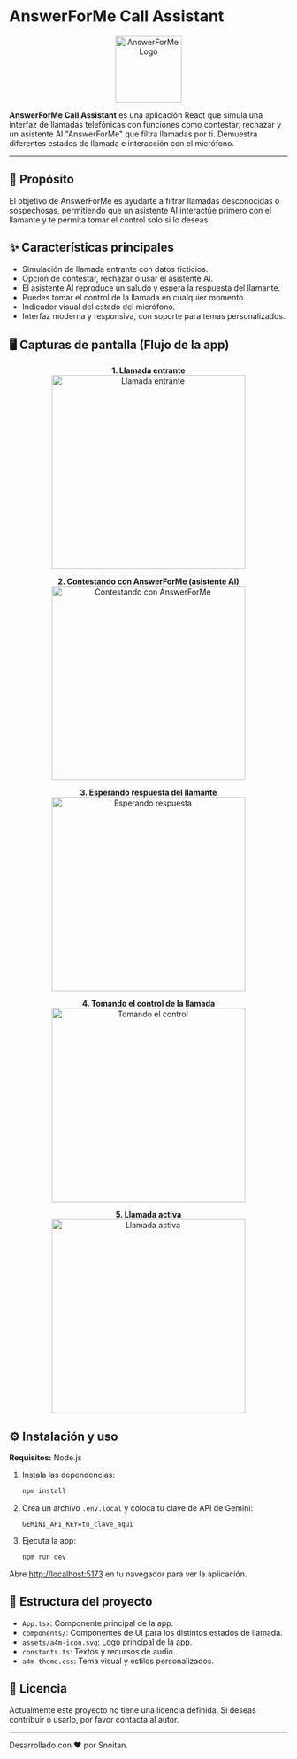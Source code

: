 # AnswerForMe Call Assistant

<p align="center">
  <img src="assets/a4m-icon.svg" alt="AnswerForMe Logo" width="120" height="120" />
</p>

**AnswerForMe Call Assistant** es una aplicación React que simula una interfaz de llamadas telefónicas con funciones como contestar, rechazar y un asistente AI "AnswerForMe" que filtra llamadas por ti. Demuestra diferentes estados de llamada e interacción con el micrófono.

---

## 🚀 Propósito

El objetivo de AnswerForMe es ayudarte a filtrar llamadas desconocidas o sospechosas, permitiendo que un asistente AI interactúe primero con el llamante y te permita tomar el control solo si lo deseas.

## ✨ Características principales

- Simulación de llamada entrante con datos ficticios.
- Opción de contestar, rechazar o usar el asistente AI.
- El asistente AI reproduce un saludo y espera la respuesta del llamante.
- Puedes tomar el control de la llamada en cualquier momento.
- Indicador visual del estado del micrófono.
- Interfaz moderna y responsiva, con soporte para temas personalizados.

## 🖥️ Capturas de pantalla (Flujo de la app)

<p align="center">
  <b>1. Llamada entrante</b><br>
  <img src="screenshots/answer-for-me_incoming-call.png" alt="Llamada entrante" width="350" />
</p>
<p align="center">
  <b>2. Contestando con AnswerForMe (asistente AI)</b><br>
  <img src="screenshots/answer-for-me_assitant-answer.png" alt="Contestando con AnswerForMe" width="350" />
</p>
<p align="center">
  <b>3. Esperando respuesta del llamante</b><br>
  <img src="screenshots/answer-for-me_awaiting-response.png" alt="Esperando respuesta" width="350" />
</p>
<p align="center">
  <b>4. Tomando el control de la llamada</b><br>
  <img src="screenshots/answer-for-me_taking-call.png" alt="Tomando el control" width="350" />
</p>
<p align="center">
  <b>5. Llamada activa</b><br>
  <img src="screenshots/answer-for-me_call-screen.png" alt="Llamada activa" width="350" />
</p>

## ⚙️ Instalación y uso

**Requisitos:** Node.js

1. Instala las dependencias:
   ```bash
   npm install
   ```
2. Crea un archivo `.env.local` y coloca tu clave de API de Gemini:
   ```env
   GEMINI_API_KEY=tu_clave_aqui
   ```
3. Ejecuta la app:
   ```bash
   npm run dev
   ```

Abre [http://localhost:5173](http://localhost:5173) en tu navegador para ver la aplicación.

## 📁 Estructura del proyecto

- `App.tsx`: Componente principal de la app.
- `components/`: Componentes de UI para los distintos estados de llamada.
- `assets/a4m-icon.svg`: Logo principal de la app.
- `constants.ts`: Textos y recursos de audio.
- `a4m-theme.css`: Tema visual y estilos personalizados.

## 📝 Licencia

Actualmente este proyecto no tiene una licencia definida. Si deseas contribuir o usarlo, por favor contacta al autor.

---

Desarrollado con ❤️ por Snoitan.
